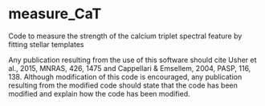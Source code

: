 # measure_CaT
Code to measure the strength of the calcium triplet spectral feature by fitting stellar templates

Any publication resulting from the use of this software should cite Usher et al., 2015, MNRAS, 426, 1475 and Cappellari & Emsellem, 2004, PASP, 116, 138. Although modification of this code is encouraged, any publication resulting from the modified code should state that the code has been modified and explain how the code has been modified.
